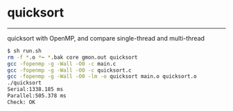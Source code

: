 # quicksort
-------------
quicksort with OpenMP, and compare single-thread and multi-thread
```sh
$ sh run.sh
rm -f *.o *~ *.bak core gmon.out quicksort
gcc -fopenmp -g -Wall -O0 -c main.c
gcc -fopenmp -g -Wall -O0 -c quicksort.c
gcc -fopenmp -g -Wall -O0 -lm -o quicksort main.o quicksort.o  
./quicksort
Serial:1338.185 ms
Parallel:505.378 ms
Check: OK 
```
